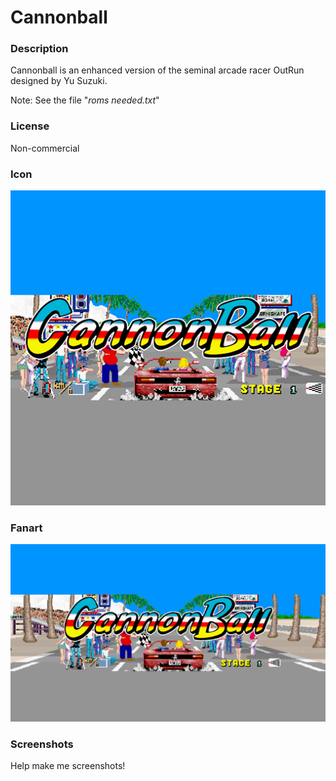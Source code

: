 # Cannonball

### Description

Cannonball is an enhanced version of the seminal arcade racer OutRun designed by Yu Suzuki.

Note: See the file "*roms needed.txt*"

### License

Non-commercial

### Icon

![Cannonball icon](game.libretro.cannonball/resources/icon.png)

### Fanart

![Cannonball fanart](game.libretro.cannonball/resources/fanart.jpg)

### Screenshots

Help make me screenshots!
